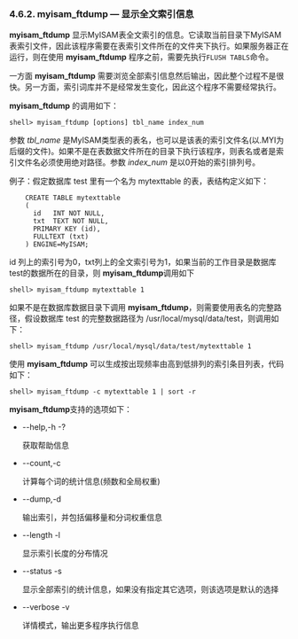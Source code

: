 ### 4.6.2. myisam_ftdump — 显示全文索引信息

**myisam\_ftdump** 显示MyISAM表全文索引的信息。它读取当前目录下MyISAM表索引文件，因此该程序需要在表索引文件所在的文件夹下执行。如果服务器正在运行，则在使用 **myisam\_ftdump** 程序之前，需要先执行`FLUSH TABLS`命令。

一方面 **myisam_ftdump** 需要浏览全部索引信息然后输出，因此整个过程不是很快。另一方面，索引词库并不是经常发生变化，因此这个程序不需要经常执行。

**myisam_ftdump** 的调用如下：
```mysql
shell> myisam_ftdump [options] tbl_name index_num
```
参数 *tbl_name* 是MyISAM类型表的表名，也可以是该表的索引文件名(以.MYI为后缀的文件)。如果不是在表数据文件所在的目录下执行该程序，则表名或者是索引文件名必须使用绝对路径。参数 *index_num* 是以0开始的索引排列号。

例子：假定数据库 test 里有一个名为 mytexttable 的表，表结构定义如下：
```mysql
	CREATE TABLE mytexttable
	(
	  id   INT NOT NULL,
	  txt  TEXT NOT NULL,
	  PRIMARY KEY (id),
	  FULLTEXT (txt)
	) ENGINE=MyISAM;
```
id 列上的索引号为0，txt列上的全文索引号为1，如果当前的工作目录是数据库test的数据所在的目录，则 **myisam_ftdump**调用如下
```mysql
shell> myisam_ftdump mytexttable 1
```
如果不是在数据库数据目录下调用 **myisam_ftdump**，则需要使用表名的完整路径，假设数据库 test 的完整数据路径为 /usr/local/mysql/data/test，则调用如下：
```mysql
shell> myisam_ftdump /usr/local/mysql/data/test/mytexttable 1
```
使用 **myisam_ftdump** 可以生成按出现频率由高到低排列的索引条目列表，代码如下：
```mysql
shell> myisam_ftdump -c mytexttable 1 | sort -r
```
**myisam_ftdump**支持的选项如下：

* --help,-h -?
	
	获取帮助信息

* --count,-c

	计算每个词的统计信息(频数和全局权重)

* --dump,-d

	输出索引，并包括偏移量和分词权重信息

* --length -l

	显示索引长度的分布情况

* --status -s

	显示全部索引的统计信息，如果没有指定其它选项，则该选项是默认的选择

* --verbose -v

	详情模式，输出更多程序执行信息

